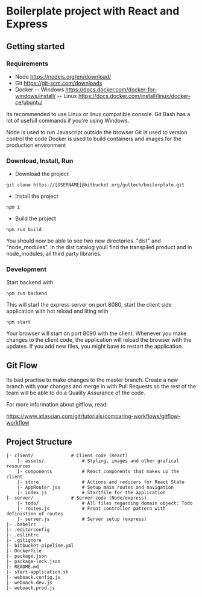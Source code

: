 # Boilerplate project with React and Express

## Getting started

### Requirements

- Node https://nodejs.org/en/download/
- Git https://git-scm.com/downloads
- Docker
-- Windows https://docs.docker.com/docker-for-windows/install/
-- Linux https://docs.docker.com/install/linux/docker-ce/ubuntu/

Its recommended to use Linux or linux compatible console. Git Bash has a lot of usefull commands if you're using Windows.

Node is used to run Javascript outside the browser
Git is used to version control the code
Docker is used to build containers and images for the production environment

### Download, Install, Run

- Download the project

```
git clone https://[USERNAME]@bitbucket.org/gultech/boilerplate.git
```

- Install the project

```
npm i
```

- Build the project

```
npm run build
```

You should now be able to see two new directories. "dist" and "node_modules". In the dist catalog
youll find the transpiled product and in node_modules, all third party libraries.

### Development

Start backend with

```
npm run backend
```

This will start the express server on port 8080, start the client side application
with hot reload and liting with

```
npm start
```

Your browser will start on port 8090 with the client. Whenever you make changes to the
client code, the application will reload the browser with the updates. If you add new
files, you might bave to restart the application.

## Git Flow

Its bad practise to make changes to the master branch. Create a new branch with
your changes and merge in with Pull Requests so the rest of the team will be able
to do a Quality Assurance of the code.

For more information about gitflow, read:

https://www.atlassian.com/git/tutorials/comparing-workflows/gitflow-workflow

## Project Structure

```
|- client/              # Client code (React)
    |- assets/              # Styling, images and other grafical resources
    |- components           # React components that makes up the client
    |- store                # Actions and reducers for React State
    |- AppRouter.jsx        # Setup main routes and navigation
    |- index.js             # Startfile for the application
|- server/              # Server code (Node/express)
    |- todo/                # All files regarding domain object: Todo
    |- routes.js            # Front controller pattern with definistion of routes
    |- server.js            # Server setup (express)
|- .babelrc
|- .editorconfig
|- .eslintrc
|- .gitignore
|- bitbucket-pipeline.yml
|- Dockerfile
|- package.json
|- package-lock.json
|- README.md
|- start-application.sh
|- weboack.config.js
|- weboack.dev.js
|- weboack.prod.js
```
